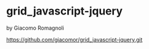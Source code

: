 # grid_javascript-jquery

by Giacomo Romagnoli 

https://github.com/giacomor/grid_javascript-jquery.git
